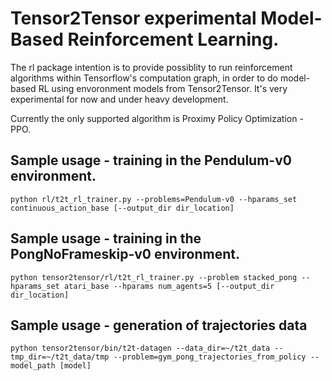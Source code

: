 # Tensor2Tensor experimental Model-Based Reinforcement Learning.

The rl package intention is to provide possiblity to run reinforcement
algorithms within Tensorflow's computation graph, in order to do model-based
RL using envoronment models from Tensor2Tensor. It's very experimental
for now and under heavy development.

Currently the only supported algorithm is Proximy Policy Optimization - PPO.

## Sample usage - training in the Pendulum-v0 environment.

```python rl/t2t_rl_trainer.py --problems=Pendulum-v0 --hparams_set continuous_action_base [--output_dir dir_location]```

## Sample usage - training in the PongNoFrameskip-v0 environment.

```python tensor2tensor/rl/t2t_rl_trainer.py --problem stacked_pong --hparams_set atari_base --hparams num_agents=5 [--output_dir dir_location]```

## Sample usage - generation of trajectories data

```python tensor2tensor/bin/t2t-datagen --data_dir=~/t2t_data --tmp_dir=~/t2t_data/tmp --problem=gym_pong_trajectories_from_policy --model_path [model]```
